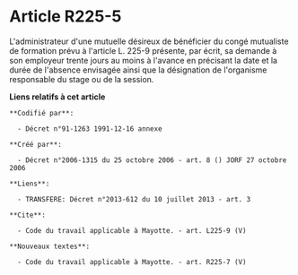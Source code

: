 # Article R225-5

L'administrateur d'une mutuelle désireux de bénéficier du congé mutualiste de formation prévu à l'article L. 225-9 présente,
par écrit, sa demande à son employeur trente jours au moins à l'avance en précisant la date et la durée de l'absence
envisagée ainsi que la désignation de l'organisme responsable du stage ou de la session.

**Liens relatifs à cet article**

	**Codifié par**:

	  - Décret n°91-1263 1991-12-16 annexe

	**Créé par**:

	  - Décret n°2006-1315 du 25 octobre 2006 - art. 8 () JORF 27 octobre 2006

	**Liens**:

	  - TRANSFERE: Décret n°2013-612 du 10 juillet 2013 - art. 3

	**Cite**:

	  - Code du travail applicable à Mayotte. - art. L225-9 (V)

	**Nouveaux textes**:

	  - Code du travail applicable à Mayotte. - art. R225-7 (V)
